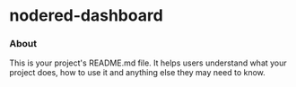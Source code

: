 nodered-dashboard
=================

### About

This is your project's README.md file. It helps users understand what your
project does, how to use it and anything else they may need to know.